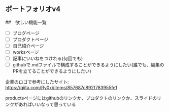 ## ポートフォリオv4

##　欲しい機能一覧
- [ ] ブログページ
- [ ] プロダクトページ
- [ ] 自己紹介ページ
- [ ] worksページ
- [ ] 記事にいいねをつけれる(何回でも)
- [ ] githubで.mdファイルで構成することができるようにしたい(誰でも、編集のPRを立てることができるようにしたい)

企業のロゴで参考にしたサイト: https://qiita.com/Ry0xi/items/857687c892f783955fe1

productsページにはgithubのリンクか、プロダクトのリンクか、スライドのリンクがあればいいなって思っている



